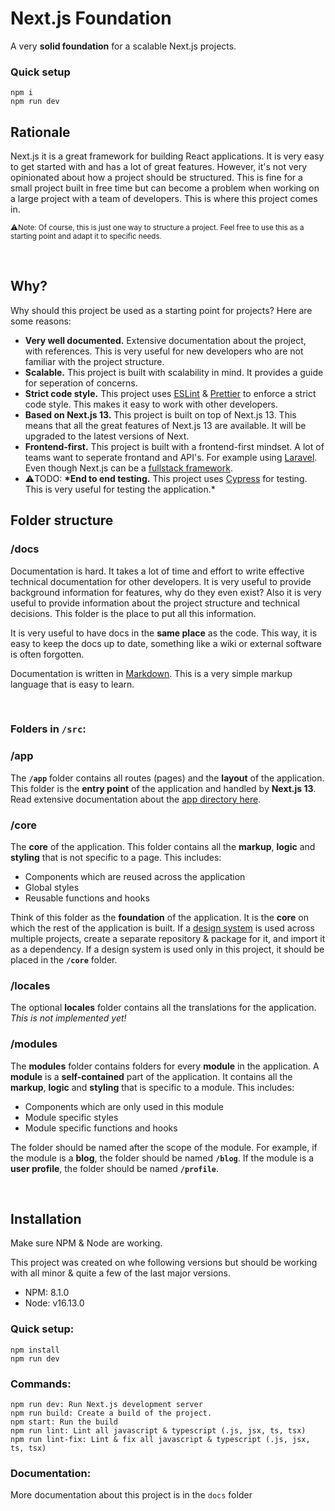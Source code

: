 # **Next.js Foundation**

A very **solid foundation** for a scalable Next.js projects.

### **Quick setup**

```
npm i
npm run dev
```

## **Rationale**

Next.js it is a great framework for building React applications. It is very easy to get started with and has a lot of great features. However, it's not very opinionated about how a project should be structured. This is fine for a small project built in free time but can become a problem when working on a large project with a team of developers. This is where this project comes in.

<sub>⚠️Note: Of course, this is just one way to structure a project. Feel free to use this as a starting point and adapt it to specific needs.</sub>

<br>

## **Why?**

Why should this project be used as a starting point for projects? Here are some reasons:

-   **Very well documented.** Extensive documentation about the project, with references. This is very useful for new developers who are not familiar with the project structure.
-   **Scalable.** This project is built with scalability in mind. It provides a guide for seperation of concerns.
-   **Strict code style.** This project uses [ESLint](https://eslint.org/) & [Prettier](https://prettier.io/) to enforce a strict code style. This makes it easy to work with other developers.
-   **Based on Next.js 13.** This project is built on top of Next.js 13. This means that all the great features of Next.js 13 are available. It will be upgraded to the latest versions of Next.
-   **Frontend-first.** This project is built with a frontend-first mindset. A lot of teams want to seperate frontand and API's. For example using [Laravel](https://laravel.com/). Even though Next.js can be a [fullstack framework](https://www.youtube.com/watch?v=W4UhNo3HAMw).
-   ⚠️TODO: **\*End to end testing.** This project uses [Cypress](https://www.cypress.io/) for testing. This is very useful for testing the application.\*

## **Folder structure**

### **/docs**

Documentation is hard. It takes a lot of time and effort to write effective technical documentation for other developers. It is very useful to provide background information for features, why do they even exist? Also it is very useful to provide information about the project structure and technical decisions. This folder is the place to put all this information.

It is very useful to have docs in the **same place** as the code. This way, it is easy to keep the docs up to date, something like a wiki or external software is often forgotten.

Documentation is written in [Markdown](https://www.markdownguide.org/). This is a very simple markup language that is easy to learn.

<br>

### Folders in `/src`:

### **/app**

The **`/app`** folder contains all routes (pages) and the **layout** of the application. This folder is the **entry point** of the application and handled by **Next.js 13**. Read extensive documentation about the [app directory here](https://beta.nextjs.org/docs/routing/fundamentals#the-app-directory).
<br>

### **/core**

The **core** of the application. This folder contains all the **markup**, **logic** and **styling** that is not specific to a page. This includes:

-   Components which are reused across the application
-   Global styles
-   Reusable functions and hooks

Think of this folder as the **foundation** of the application. It is the **core** on which the rest of the application is built.
If a [design system](https://leerob.io/blog/style-guides-component-libraries-design-systems) is used across multiple projects, create a separate repository & package for it, and import it as a dependency.
If a design system is used only in this project, it should be placed in the **`/core`** folder.
<br>

### **/locales**

The optional **locales** folder contains all the translations for the application. _This is not implemented yet!_
<br>

### **/modules**

The **modules** folder contains folders for every **module** in the application. A **module** is a **self-contained** part of the application. It contains all the **markup**, **logic** and **styling** that is specific to a module. This includes:

-   Components which are only used in this module
-   Module specific styles
-   Module specific functions and hooks

The folder should be named after the scope of the module. For example, if the module is a **blog**, the folder should be named **`/blog`**. If the module is a **user profile**, the folder should be named **`/profile`**.

<br>

## **Installation**

Make sure NPM & Node are working.

This project was created on whe following versions but should be working with all minor & quite a few of the last major versions.

-   NPM: 8.1.0
-   Node: v16.13.0

### Quick setup:

```
npm install
npm run dev
```

### Commands:

```
npm run dev: Run Next.js development server
npm run build: Create a build of the project.
npm start: Run the build
npm run lint: Lint all javascript & typescript (.js, jsx, ts, tsx)
npm run lint-fix: Lint & fix all javascript & typescript (.js, jsx, ts, tsx)
```

### Documentation:

More documentation about this project is in the `docs` folder
